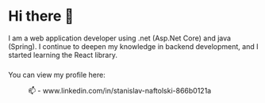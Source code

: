 <h1>Hi there 👋</h1>
<div>I am a web application developer using .net (Asp.Net Core) and java (Spring). I continue to deepen my knowledge in backend development, and I started learning the React library.</div>
<h3> </h3>
<div>
  You can view my profile here:
  <dl>
    <dd>📫 - www.linkedin.com/in/stanislav-naftolski-866b0121a</dd>
  </dl>
</div>


<!--
## Hi there 👋

I am a web application developer using .net (Asp.Net Core) and java (Spring). I continue to deepen my knowledge in backend development, and I started learning the React library.

You can view my profile here:
- 📫 www.linkedin.com/in/stanislav-naftolski-866b0121a
-->

<!--
**Ptuxa/Ptuxa** is a ✨ _special_ ✨ repository because its `README.md` (this file) appears on your GitHub profile.

Here are some ideas to get you starte

- 🔭 I’m currently working on ...
- 🌱 I’m currently learning ...
- 👯 I’m looking to collaborate on ...
- 🤔 I’m looking for help with ...
- 💬 Ask me about ...
- 📫 How to reach me: ...
- 😄 Pronouns: ...
- ⚡ Fun fact: ...
-->
